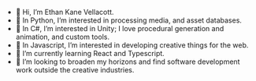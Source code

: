 - 👋 Hi, I’m Ethan Kane Vellacott.
- 👀 In Python, I’m interested in processing media, and asset databases.
- 👀 In C#, I’m interested in Unity; I love procedural generation and animation, and custom tools.
- 👀 In Javascript, I’m interested in developing creative things for the web.
- 🌱 I’m currently learning React and Typescript.
- 💞️ I’m looking to broaden my horizons and find software development work outside the creative industries.
